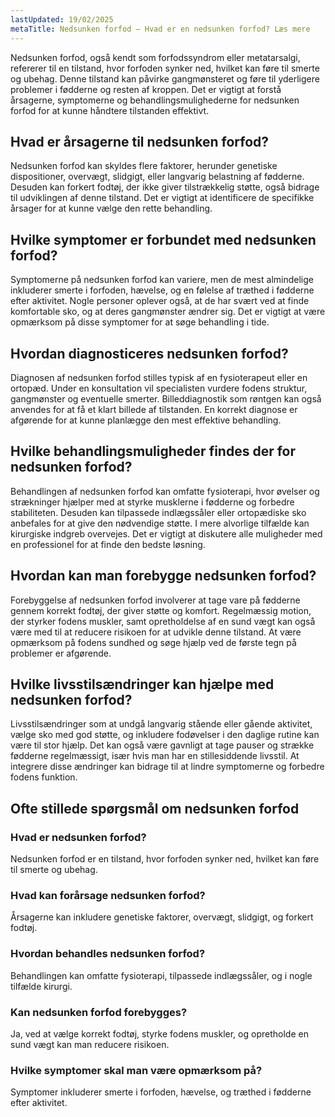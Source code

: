 ```yaml
---
lastUpdated: 19/02/2025
metaTitle: Nedsunken forfod – Hvad er en nedsunken forfod? Læs mere
---
```


Nedsunken forfod, også kendt som forfodssyndrom eller metatarsalgi, refererer til en tilstand, hvor forfoden synker ned, hvilket kan føre til smerte og ubehag. Denne tilstand kan påvirke gangmønsteret og føre til yderligere problemer i fødderne og resten af kroppen. Det er vigtigt at forstå årsagerne, symptomerne og behandlingsmulighederne for nedsunken forfod for at kunne håndtere tilstanden effektivt.

## Hvad er årsagerne til nedsunken forfod?

Nedsunken forfod kan skyldes flere faktorer, herunder genetiske dispositioner, overvægt, slidgigt, eller langvarig belastning af fødderne. Desuden kan forkert fodtøj, der ikke giver tilstrækkelig støtte, også bidrage til udviklingen af denne tilstand. Det er vigtigt at identificere de specifikke årsager for at kunne vælge den rette behandling.

## Hvilke symptomer er forbundet med nedsunken forfod?

Symptomerne på nedsunken forfod kan variere, men de mest almindelige inkluderer smerte i forfoden, hævelse, og en følelse af træthed i fødderne efter aktivitet. Nogle personer oplever også, at de har svært ved at finde komfortable sko, og at deres gangmønster ændrer sig. Det er vigtigt at være opmærksom på disse symptomer for at søge behandling i tide.

## Hvordan diagnosticeres nedsunken forfod?

Diagnosen af nedsunken forfod stilles typisk af en fysioterapeut eller en ortopæd. Under en konsultation vil specialisten vurdere fodens struktur, gangmønster og eventuelle smerter. Billeddiagnostik som røntgen kan også anvendes for at få et klart billede af tilstanden. En korrekt diagnose er afgørende for at kunne planlægge den mest effektive behandling.

## Hvilke behandlingsmuligheder findes der for nedsunken forfod?

Behandlingen af nedsunken forfod kan omfatte fysioterapi, hvor øvelser og strækninger hjælper med at styrke musklerne i fødderne og forbedre stabiliteten. Desuden kan tilpassede indlægssåler eller ortopædiske sko anbefales for at give den nødvendige støtte. I mere alvorlige tilfælde kan kirurgiske indgreb overvejes. Det er vigtigt at diskutere alle muligheder med en professionel for at finde den bedste løsning.

## Hvordan kan man forebygge nedsunken forfod?

Forebyggelse af nedsunken forfod involverer at tage vare på fødderne gennem korrekt fodtøj, der giver støtte og komfort. Regelmæssig motion, der styrker fodens muskler, samt opretholdelse af en sund vægt kan også være med til at reducere risikoen for at udvikle denne tilstand. At være opmærksom på fodens sundhed og søge hjælp ved de første tegn på problemer er afgørende.

## Hvilke livsstilsændringer kan hjælpe med nedsunken forfod?

Livsstilsændringer som at undgå langvarig stående eller gående aktivitet, vælge sko med god støtte, og inkludere fodøvelser i den daglige rutine kan være til stor hjælp. Det kan også være gavnligt at tage pauser og strække fødderne regelmæssigt, især hvis man har en stillesiddende livsstil. At integrere disse ændringer kan bidrage til at lindre symptomerne og forbedre fodens funktion.

## Ofte stillede spørgsmål om nedsunken forfod

### Hvad er nedsunken forfod?

Nedsunken forfod er en tilstand, hvor forfoden synker ned, hvilket kan føre til smerte og ubehag.

### Hvad kan forårsage nedsunken forfod?

Årsagerne kan inkludere genetiske faktorer, overvægt, slidgigt, og forkert fodtøj.

### Hvordan behandles nedsunken forfod?

Behandlingen kan omfatte fysioterapi, tilpassede indlægssåler, og i nogle tilfælde kirurgi.

### Kan nedsunken forfod forebygges?

Ja, ved at vælge korrekt fodtøj, styrke fodens muskler, og opretholde en sund vægt kan man reducere risikoen.

### Hvilke symptomer skal man være opmærksom på?

Symptomer inkluderer smerte i forfoden, hævelse, og træthed i fødderne efter aktivitet.

